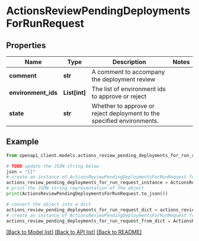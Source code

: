# ActionsReviewPendingDeploymentsForRunRequest


## Properties

Name | Type | Description | Notes
------------ | ------------- | ------------- | -------------
**comment** | **str** | A comment to accompany the deployment review | 
**environment_ids** | **List[int]** | The list of environment ids to approve or reject | 
**state** | **str** | Whether to approve or reject deployment to the specified environments. | 

## Example

```python
from openapi_client.models.actions_review_pending_deployments_for_run_request import ActionsReviewPendingDeploymentsForRunRequest

# TODO update the JSON string below
json = "{}"
# create an instance of ActionsReviewPendingDeploymentsForRunRequest from a JSON string
actions_review_pending_deployments_for_run_request_instance = ActionsReviewPendingDeploymentsForRunRequest.from_json(json)
# print the JSON string representation of the object
print(ActionsReviewPendingDeploymentsForRunRequest.to_json())

# convert the object into a dict
actions_review_pending_deployments_for_run_request_dict = actions_review_pending_deployments_for_run_request_instance.to_dict()
# create an instance of ActionsReviewPendingDeploymentsForRunRequest from a dict
actions_review_pending_deployments_for_run_request_from_dict = ActionsReviewPendingDeploymentsForRunRequest.from_dict(actions_review_pending_deployments_for_run_request_dict)
```
[[Back to Model list]](../README.md#documentation-for-models) [[Back to API list]](../README.md#documentation-for-api-endpoints) [[Back to README]](../README.md)


